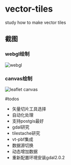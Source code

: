 # vector-tiles
study how to make vector tiles 

## 截图

### webgl绘制
![webgl](https://raw.githubusercontent.com/wandergis/vector-tiles/master/mapbox2.gif)

### canvas绘制

![leaflet canvas](https://raw.githubusercontent.com/wandergis/vector-tiles/master/demo.gif)

#todos
- 矢量切片工具选择
- 自动化处理
- 支持postgis最好
- gdal研究
- tilestache研究
- vt-pbf集成
- 数据源切换
- 动态增加数据
- 重新配置环境安装gdal2.0.2
